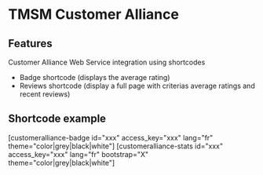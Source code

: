 TMSM Customer Alliance
=================

Features
-----------

Customer Alliance Web Service integration using shortcodes

* Badge shortcode (displays the average rating)
* Reviews shortcode (display a full page with criterias average ratings and recent reviews)


Shortcode example
-----------

[customeralliance-badge id="xxx" access_key="xxx" lang="fr" theme="color|grey|black|white"]
[customeralliance-stats id="xxx" access_key="xxx" lang="fr" bootstrap="X" theme="color|grey|black|white"]
